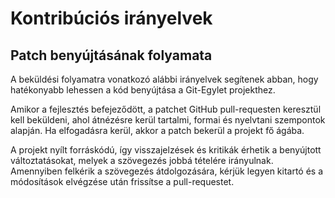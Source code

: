 # Kontribúciós irányelvek

## Patch benyújtásának folyamata

A beküldési folyamatra vonatkozó alábbi irányelvek segítenek abban, hogy hatékonyabb lehessen a kód benyújtása a Git-Egylet projekthez.

Amikor a fejlesztés befejeződött, a patchet GitHub pull-requesten keresztül kell beküldeni, ahol átnézésre kerül tartalmi, formai és nyelvtani szempontok alapján.
Ha elfogadásra kerül, akkor a patch bekerül a projekt fő ágába.

A projekt nyílt forráskódú, így visszajelzések és kritikák érhetik a benyújtott változtatásokat, melyek a szövegezés jobbá tételére irányulnak. Amennyiben felkérik a szövegezés átdolgozására, kérjük legyen kitartó és a módosítások elvégzése után frissítse a pull-requestet.
